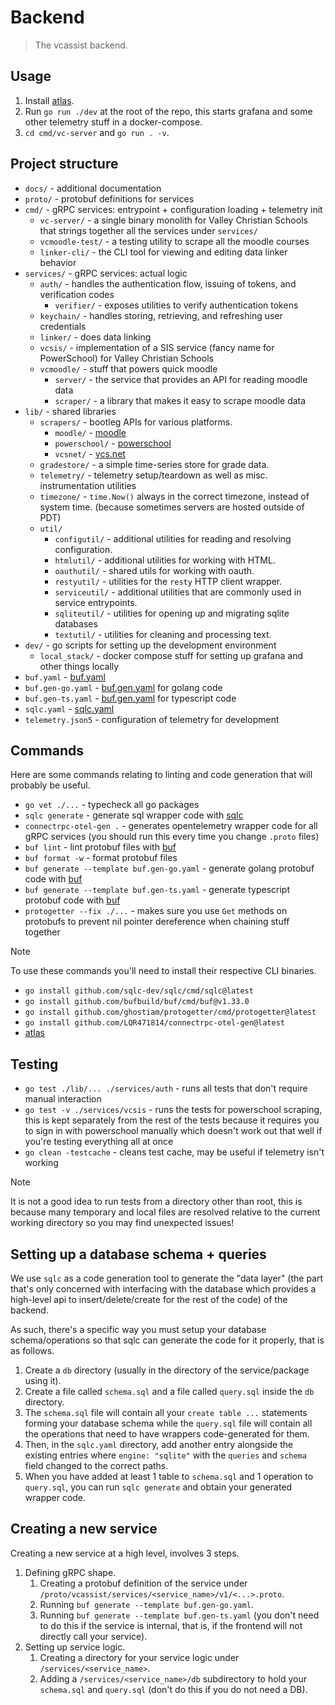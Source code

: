 # Backend

> The vcassist backend.

## Usage

1. Install [atlas](https://atlasgo.io/).
2. Run `go run ./dev` at the root of the repo, this starts grafana and some other telemetry stuff in a docker-compose.
3. `cd cmd/vc-server` and `go run . -v`.

## Project structure

- `docs/` - additional documentation
- `proto/` - protobuf definitions for services
- `cmd/` - gRPC services: entrypoint + configuration loading + telemetry init
   - `vc-server/` - a single binary monolith for Valley Christian Schools that strings together all the services under `services/`
   - `vcmoodle-test/` - a testing utility to scrape all the moodle courses
   - `linker-cli/` - the CLI tool for viewing and editing data linker behavior
- `services/` - gRPC services: actual logic
   - `auth/` - handles the authentication flow, issuing of tokens, and verification codes
      - `verifier/` - exposes utilities to verify authentication tokens
   - `keychain/` - handles storing, retrieving, and refreshing user credentials
   - `linker/` - does data linking
   - `vcsis/` - implementation of a SIS service (fancy name for PowerSchool) for Valley Christian Schools
   - `vcmoodle/` - stuff that powers quick moodle
      - `server/` - the service that provides an API for reading moodle data
      - `scraper/` - a library that makes it easy to scrape moodle data
- `lib/` - shared libraries
   - `scrapers/` - bootleg APIs for various platforms.
      - `moodle/` - [moodle](https://moodle.org/)
      - `powerschool/` - [powerschool](https://powerschool.com/)
      - `vcsnet/` - [vcs.net](https://vcs.net)
   - `gradestore/` - a simple time-series store for grade data.
   - `telemetry/` - telemetry setup/teardown as well as misc. instrumentation utilities
   - `timezone/` - `time.Now()` always in the correct timezone, instead of system time. (because sometimes servers are hosted outside of PDT)
   - `util/`
      - `configutil/` - additional utilities for reading and resolving configuration.
      - `htmlutil/` - additional utilities for working with HTML.
      - `oauthutil/` - shared utils for working with oauth.
      - `restyutil/` - utilities for the `resty` HTTP client wrapper.
      - `serviceutil/` - additional utilities that are commonly used in service entrypoints.
      - `sqliteutil/` - utilities for opening up and migrating sqlite databases
      - `textutil/` - utilities for cleaning and processing text.
- `dev/` - go scripts for setting up the development environment
   - `local_stack/` - docker compose stuff for setting up grafana and other things locally
- `buf.yaml` - [buf.yaml](https://buf.build/docs/configuration/v2/buf-gen-yaml)
- `buf.gen-go.yaml` - [buf.gen.yaml](https://buf.build/docs/configuration/v2/buf-gen-yaml) for golang code
- `buf.gen-ts.yaml` - [buf.gen.yaml](https://buf.build/docs/configuration/v2/buf-gen-yaml) for typescript code
- `sqlc.yaml` - [sqlc.yaml](https://docs.sqlc.dev/en/latest/reference/config.html)
- `telemetry.json5` - configuration of telemetry for development

## Commands

Here are some commands relating to linting and code generation that will probably be useful.

- `go vet ./...` - typecheck all go packages
- `sqlc generate` - generate sql wrapper code with [sqlc](https://sqlc.dev/)
- `connectrpc-otel-gen .` - generates opentelemetry wrapper code for all gRPC services (you should run this every time you change `.proto` files)
- `buf lint` - lint protobuf files with [buf](https://buf.build/)
- `buf format -w` - format protobuf files
- `buf generate --template buf.gen-go.yaml` - generate golang protobuf code with [buf](https://buf.build/)
- `buf generate --template buf.gen-ts.yaml` - generate typescript protobuf code with [buf](https://buf.build/)
- `protogetter --fix ./...` - makes sure you use `Get` methods on protobufs to prevent nil pointer dereference when chaining stuff together

> [!NOTE]
> To use these commands you'll need to install their respective CLI binaries.

- `go install github.com/sqlc-dev/sqlc/cmd/sqlc@latest`
- `go install github.com/bufbuild/buf/cmd/buf@v1.33.0`
- `go install github.com/ghostiam/protogetter/cmd/protogetter@latest`
- `go install github.com/LQR471814/connectrpc-otel-gen@latest`
- [atlas](https://atlasgo.io/)

## Testing

- `go test ./lib/... ./services/auth` - runs all tests that don't require manual interaction
- `go test -v ./services/vcsis` - runs the tests for powerschool scraping, this is kept separately from the rest of the tests because it requires you to sign in with powerschool manually which doesn't work out that well if you're testing everything all at once
- `go clean -testcache` - cleans test cache, may be useful if telemetry isn't working

> [!NOTE]
> It is not a good idea to run tests from a directory other than root, this is because many temporary and local files are resolved relative to the current working directory so you may find unexpected issues!

## Setting up a database schema + queries

We use `sqlc` as a code generation tool to generate the "data layer" (the part that's only concerned with interfacing with the database which provides a high-level api to insert/delete/create for the rest of the code) of the backend.

As such, there's a specific way you must setup your database schema/operations so that sqlc can generate the code for it properly, that is as follows.

1. Create a `db` directory (usually in the directory of the service/package using it).
2. Create a file called `schema.sql` and a file called `query.sql` inside the `db` directory.
3. The `schema.sql` file will contain all your `create table ...` statements forming your database schema while the `query.sql` file will contain all the operations that need to have wrappers code-generated for them.
4. Then, in the `sqlc.yaml` directory, add another entry alongside the existing entries where `engine: "sqlite"` with the `queries` and `schema` field changed to the correct paths.
5. When you have added at least 1 table to `schema.sql` and 1 operation to `query.sql`, you can run `sqlc generate` and obtain your generated wrapper code.

## Creating a new service

Creating a new service at a high level, involves 3 steps.

1. Defining gRPC shape.
   1. Creating a protobuf definition of the service under `/proto/vcassist/services/<service_name>/v1/<...>.proto`.
   2. Running `buf generate --template buf.gen-go.yaml`.
   3. Running `buf generate --template buf.gen-ts.yaml` (you don't need to do this if the service is internal, that is, if the frontend will not directly call your service).
2. Setting up service logic.
   1. Creating a directory for your service logic under `/services/<service_name>`.
   2. Adding a `/services/<service_name>/db` subdirectory to hold your `schema.sql` and `query.sql` (don't do this if you do not need a DB).


